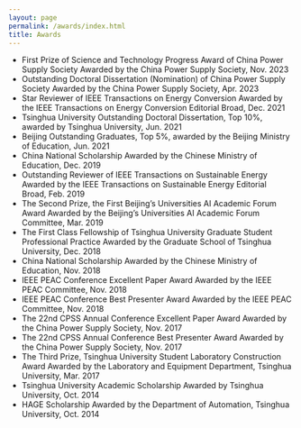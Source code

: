 ```yaml
---
layout: page
permalink: /awards/index.html
title: Awards
---
```



- First Prize of Science and Technology Progress Award of China Power Supply Society
  Awarded by the China Power Supply Society, Nov. 2023
- Outstanding Doctoral Dissertation (Nomination) of China Power Supply Society
  Awarded by the China Power Supply Society, Apr. 2023
- Star Reviewer of IEEE Transactions on Energy Conversion
  Awarded by the IEEE Transactions on Energy Conversion Editorial Broad, Dec. 2021
- Tsinghua University Outstanding Doctoral Dissertation, Top 10%,
  awarded by Tsinghua University, Jun. 2021
- Beijing Outstanding Graduates, Top 5%,
  awarded by the Beijing Ministry of Education, Jun. 2021
- China National Scholarship
  Awarded by the Chinese Ministry of Education, Dec. 2019
- Outstanding Reviewer of IEEE Transactions on Sustainable Energy
  Awarded by the IEEE Transactions on Sustainable Energy Editorial Broad, Feb. 2019
- The Second Prize, the First Beijing’s Universities AI Academic Forum Award
  Awarded by the Beijing’s Universities AI Academic Forum Committee, Mar. 2019
- The First Class Fellowship of Tsinghua University Graduate Student Professional Practice
  Awarded by the Graduate School of Tsinghua University, Dec. 2018
- China National Scholarship
  Awarded by the Chinese Ministry of Education, Nov. 2018
- IEEE PEAC Conference Excellent Paper Award
  Awarded by the IEEE PEAC Committee, Nov. 2018
- IEEE PEAC Conference Best Presenter Award
  Awarded by the IEEE PEAC Committee, Nov. 2018
- The 22nd CPSS Annual Conference Excellent Paper Award
  Awarded by the China Power Supply Society, Nov. 2017
- The 22nd CPSS Annual Conference Best Presenter Award
  Awarded by the China Power Supply Society, Nov. 2017
- The Third Prize, Tsinghua University Student Laboratory Construction Award
  Awarded by the Laboratory and Equipment Department, Tsinghua University, Mar. 2017
- Tsinghua University Academic Scholarship
  Awarded by Tsinghua University, Oct. 2014
- HAGE Scholarship
  Awarded by the Department of Automation, Tsinghua University, Oct. 2014
